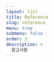 ```yaml
---
layout: list
title: Reference
slug: reference
menu: true
submenu: false
order: 3
description: >
  참고사항
---
```

